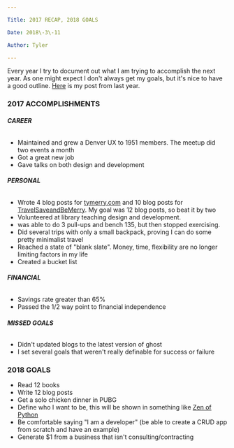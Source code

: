 ```yaml
---

Title: 2017 RECAP, 2018 GOALS

Date: 2018\-3\-11

Author: Tyler

---
```


Every year I try to document out what I am trying to accomplish the next year\. As one might expect I don't always get my goals, but it's nice to have a good outline\. [Here](http://tymerry.com/2016-accomplishments-and-2017-goals/) is my post from last year\.

### <a id="_zdmatw3qswxd"></a>__2017 ACCOMPLISHMENTS__

###### <a id="_phybhpm2yxi"></a>__CAREER__

- Maintained and grew a Denver UX to 1951 members\. The meetup did two events a month
- Got a great new job
- Gave talks on both design and development

###### <a id="_9ghyaq7lxygq"></a>__PERSONAL__

- Wrote 4 blog posts for [tymerry\.com](https://www.tymerry.com/2017-recap-2018-goals/tymerry.com) and 10 blog posts for [TravelSaveandBeMerry](http://travelsaveandbemerry.com/)\. My goal was 12 blog posts, so beat it by two
- Volunteered at library teaching design and development\.
- was able to do 3 pull\-ups and bench 135, but then stopped exercising\.
- Did several trips with only a small backpack, proving I can do some pretty minimalist travel
- Reached a state of "blank slate"\. Money, time, flexibility are no longer limiting factors in my life
- Created a bucket list

###### <a id="_uinpoxevb51p"></a>__FINANCIAL__

- Savings rate greater than 65%
- Passed the 1/2 way point to financial independence

###### <a id="_mif89eng7xqd"></a>__MISSED GOALS__

- Didn't updated blogs to the latest version of ghost
- I set several goals that weren't really definable for success or failure

### <a id="_x67v383jw4ub"></a>__2018 GOALS__

- Read 12 books
- Write 12 blog posts
- Get a solo chicken dinner in PUBG
- Define who I want to be, this will be shown in something like [Zen of Python](https://en.wikipedia.org/wiki/Zen_of_Python)
- Be comfortable saying "I am a developer" \(be able to create a CRUD app from scratch and have an example\)
- Generate $1 from a business that isn't consulting/contracting

